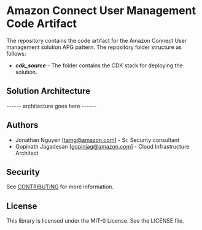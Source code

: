 # Amazon Connect User Management Code Artifact

The repository contains the code artifact for the Amazon Connect User management solution APG pattern. The repository folder structure as follows:

* ***cdk_source*** - The folder contains the CDK stack for deploying the solution.

## Solution Architecture

------ architecture goes here ------

## Authors

* Jonathan Nguyen [tamg@amazon.com] - Sr. Security consultant
* Gopinath Jagadesan [gopinjag@amazon.com] - Cloud Infrastructure Architect

## Security

See [CONTRIBUTING](CONTRIBUTING.md#security-issue-notifications) for more information.

## License

This library is licensed under the MIT-0 License. See the LICENSE file.